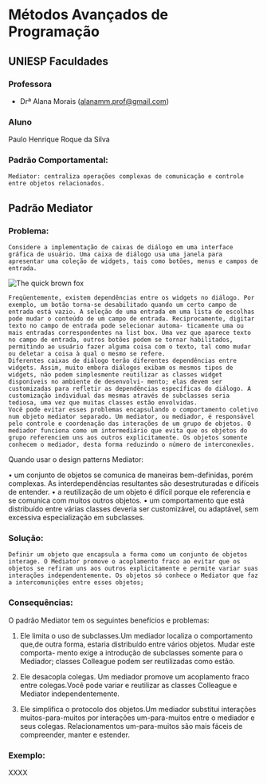 # Métodos Avançados de Programação

## UNIESP Faculdades

### Professora

* Drª Alana Morais ([alanamm.prof@gmail.com](mailto:alanamm.prof@gmail.com))

### Aluno
Paulo Henrique Roque da Silva


### Padrão Comportamental: 
	Mediator: centraliza operações complexas de comunicação e controle entre objetos relacionados.
	

## Padrão Mediator

### Problema: 

	Considere a implementação de caixas de diálogo em uma interface gráfica de usuário. Uma caixa de diálogo usa uma janela para apresentar uma coleção de widgets, tais como botões, menus e campos de entrada.
 
 ![The quick brown fox](https://user-images.githubusercontent.com/55522424/83318158-6a97e900-a208-11ea-9df5-755f4f67e9d1.png)
 
	Freqüentemente, existem dependências entre os widgets no diálogo. Por exemplo, um botão torna-se desabilitado quando um certo campo de entrada está vazio. A seleção de uma entrada em uma lista de escolhas pode mudar o conteúdo de um campo de entrada. Reciprocamente, digitar texto no campo de entrada pode selecionar automa- ticamente uma ou mais entradas correspondentes na list box. Uma vez que aparece texto no campo de entrada, outros botões podem se tornar habilitados, permitindo ao usuário fazer alguma coisa com o texto, tal como mudar ou deletar a coisa à qual o mesmo se refere.
	Diferentes caixas de diálogo terão diferentes dependências entre widgets. Assim, muito embora diálogos exibam os mesmos tipos de widgets, não podem simplesmente reutilizar as classes widget disponíveis no ambiente de desenvolvi- mento; elas devem ser customizadas para refletir as dependências específicas do diálogo. A customização individual das mesmas através de subclasses seria tediosa, uma vez que muitas classes estão envolvidas.
	Você pode evitar esses problemas encapsulando o comportamento coletivo num objeto mediator separado. Um mediator, ou mediador, é responsável pelo controle e coordenação das interações de um grupo de objetos. O mediador funciona como um intermediário que evita que os objetos do grupo referenciem uns aos outros explicitamente. Os objetos somente conhecem o mediador, desta forma reduzindo o número de interconexões.

Quando usar o design patterns Mediator:


• um conjunto de objetos se comunica de maneiras bem-definidas, porém complexas. As interdependências resultantes são desestruturadas e difíceis de entender.
• a reutilização de um objeto é difícil porque ele referencia e se comunica com muitos outros objetos.
• um comportamento que está distribuído entre várias classes deveria ser customizável, ou adaptável, sem excessiva especialização em subclasses.



### Solução: 


	Definir um objeto que encapsula a forma como um conjunto de objetos interage. O Mediator promove o acoplamento fraco ao evitar que os objetos se refiram uns aos outros explicitamente e permite variar suas interações independentemente. Os objetos só conhece o Mediator que faz a intercomunições entre esses objetos;


### Consequências: 

O padrão Mediator tem os seguintes benefícios e problemas:

1. Ele limita o uso de subclasses.Um mediador localiza o comportamento que,de outra forma, estaria distribuído entre vários objetos. Mudar este comporta- mento exige a introdução de subclasses somente para o Mediador; classes Colleague podem ser reutilizadas como estão.

2. Ele desacopla colegas. Um mediador promove um acoplamento fraco entre colegas.Você pode variar e reutilizar as classes Colleague e Mediator independentemente.
3. Ele simplifica o protocolo dos objetos.Um mediador substitui interações muitos-para-muitos por interações um-para-muitos entre o mediador e seus colegas. Relacionamentos um-para-muitos são mais fáceis de compreender, manter e estender.



### Exemplo: 

XXXX
